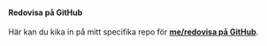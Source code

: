 #### Redovisa på GitHub

Här kan du kika in på mitt specifika repo för <strong>[me/redovisa på GitHub](https://github.com/anng16/designv2)</strong>.
